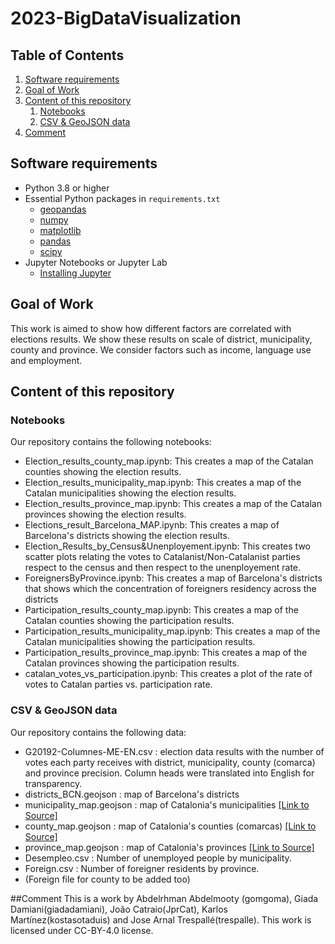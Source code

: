 # 2023-BigDataVisualization

## Table of Contents
1. [Software requirements](#software-requirements)
2. [Goal of Work](#Goal-of-Work)
3. [Content of this repository](#Content-of-this-repository)
      1. [Notebooks](#Notebooks)
      2. [CSV & GeoJSON data](#CSV_&-GeoJSON-data)
4. [Comment](#comment)

## Software requirements 
* Python 3.8 or higher
* Essential Python packages in `requirements.txt`
  * [geopandas](https://geopandas.org/)
  * [numpy](https://numpy.org/)
  * [matplotlib](https://matplotlib.org/)
  * [pandas](https://pandas.pydata.org/)
  * [scipy](https://scipy.org/)
* Jupyter Notebooks or Jupyter Lab
  * [Installing Jupyter](https://jupyter.org/install)

## Goal of Work 

This work is aimed to show how different factors are correlated with elections results. We show these results on scale of district, municipality, county and province. We consider factors such as income, language use and employment.

## Content of this repository
### Notebooks
Our repository contains the following notebooks:

* Election_results_county_map.ipynb: This creates a map of the Catalan counties showing the election results.
* Election_results_municipality_map.ipynb: This creates a map of the Catalan municipalities showing the election results.
* Election_results_province_map.ipynb: This creates a map of the Catalan provinces showing the election results.
* Elections_result_Barcelona_MAP.ipynb: This creates a map of Barcelona's districts showing the election results.
* Election_Results_by_Census&Unenployement.ipynb: This creates two scatter plots relating the votes to Catalanist/Non-Catalanist parties respect to the census and then respect to the unenployement rate.
* ForeignersByProvince.ipynb: This creates a map of Barcelona's districts that shows which the concentration of foreigners residency across the districts
* Participation_results_county_map.ipynb: This creates a map of the Catalan counties showing the participation results.
* Participation_results_municipality_map.ipynb: This creates a map of the Catalan municipalities showing the participation results.
* Participation_results_province_map.ipynb: This creates a map of the Catalan provinces showing the participation results.
* catalan_votes_vs_participation.ipynb: This creates a plot of the rate of votes to Catalan parties vs. participation rate.

### CSV & GeoJSON data
Our repository contains the following data:
* G20192-Columnes-ME-EN.csv : election data results with the number of votes each party receives with district, municipality, county (comarca) and province precision. Column heads were translated into English for transparency.
* districts_BCN.geojson : map of Barcelona's districts
* municipality_map.geojson : map of Catalonia's municipalities [[Link to Source]](https://analisi.transparenciacatalunya.cat/Urbanisme-infraestructures/L-mits-administratius-municipals-de-Catalunya/97qg-zvqd)
* county_map.geojson : map of Catalonia's counties (comarcas) [[Link to Source]](https://analisi.transparenciacatalunya.cat/Urbanisme-infraestructures/L-mits-administratius-comarcals-de-Catalunya/aasi-gwnd)
* province_map.geojson : map of Catalonia's provinces [[Link to Source]](https://analisi.transparenciacatalunya.cat/Urbanisme-infraestructures/L-mits-administratius-provincials-de-Catalunya/d2un-hz8w)
* Desempleo.csv : Number of unemployed people by municipality.
* Foreign.csv : Number of foreigner residents by province.
* (Foreign file for county to be added too)

##Comment
This is a work by Abdelrhman Abdelmooty (gomgoma), Giada Damiani(giadadamiani), João Catraio(JprCat), Karlos Martínez(kostasotaduis) and Jose Arnal Trespallé(trespalle). This work is licensed under CC-BY-4.0 license.
